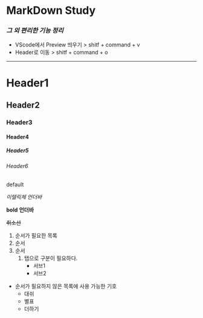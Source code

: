 # MarkDown Study

### *그 외 편리한 기능 정리*
- VScode에서 Preview 띄우기 > shitf + command + v
- Header로 이동 > shitf + command + o
<!-- underline is ___ -->
--- 
<!-- This is Header -->
# Header1
## Header2
### Header3
#### Header4
##### Header5
###### Header6

default

<!-- Emphasis -->
*이텔릭체* _언더바_

**bold** __언더바__

~~취소선~~

<!-- list -->
1. 순서가 필요한 목록
2. 순서
3. 순서
    1. 탭으로 구분이 필요하다.
        - 서브1
        - 서브2

- 순서가 필요하지 않은 목록에 사용 가능한 기호
    - 대쉬
    * 별표
    + 더하기

